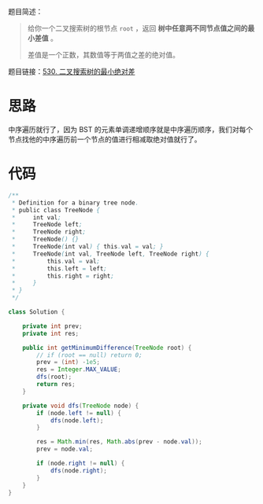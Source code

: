 题目简述：

> 给你一个二叉搜索树的根节点 `root` ，返回 **树中任意两不同节点值之间的最小差值** 。
>
> 差值是一个正数，其数值等于两值之差的绝对值。

题目链接：[530. 二叉搜索树的最小绝对差](https://leetcode.cn/problems/minimum-absolute-difference-in-bst/)

# 思路

中序遍历就行了，因为 BST 的元素单调递增顺序就是中序遍历顺序，我们对每个节点找他的中序遍历前一个节点的值进行相减取绝对值就行了。

# 代码

```java
/**
 * Definition for a binary tree node.
 * public class TreeNode {
 *     int val;
 *     TreeNode left;
 *     TreeNode right;
 *     TreeNode() {}
 *     TreeNode(int val) { this.val = val; }
 *     TreeNode(int val, TreeNode left, TreeNode right) {
 *         this.val = val;
 *         this.left = left;
 *         this.right = right;
 *     }
 * }
 */

class Solution {

    private int prev;
    private int res;

    public int getMinimumDifference(TreeNode root) {
        // if (root == null) return 0;
        prev = (int) -1e5;
        res = Integer.MAX_VALUE;
        dfs(root);
        return res;
    }

    private void dfs(TreeNode node) {
        if (node.left != null) {
            dfs(node.left);
        }

        res = Math.min(res, Math.abs(prev - node.val));
        prev = node.val;

        if (node.right != null) {
            dfs(node.right);
        }
    }
}
```

